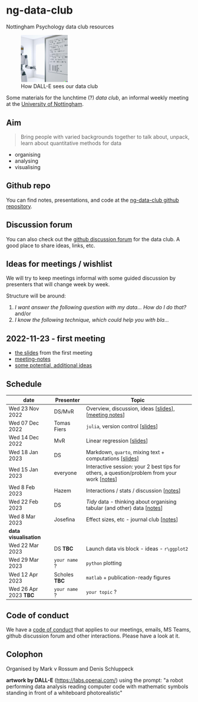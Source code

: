# ng-data-club

Nottingham Psychology data club resources

<figure>

<img src="images/dall-e-image.png" width="30%"/>
<br>
<caption>How DALL-E sees our data club</caption>
</figure>

Some materials for the lunchtime (?) *data club*, an informal weekly meeting at the [University of Nottingham](https://www.nottingham.ac.uk/psychology/).

## Aim

>Bring people with varied backgrounds together to talk about, unpack, learn about quantitative methods for data

- organising
- analysing
- visualising

## Github repo

You can find notes, presentations, and code at the [ng-data-club github repository](https://github.com/schluppeck/ng-data-club).

## Discussion forum

You can also check out the [github discussion forum](https://github.com/schluppeck/ng-data-club/discussions) for the data club. A good place to share ideas, links, etc.

## Ideas for meetings / wishlist

We will try to keep meetings informal with some guided discussion by presenters that will change week by week.

Structure will be around:

1. *I want answer the following question with my data... How do I do that?* and/or
2. *I know the following technique, which could help you with bla...*

## 2022-11-23 - first meeting

- [the slides](./2022-11-23-first-meeting.html) from the first meeting
- [meeting-notes](./2022-11-23-meeting-notes.md)
- [some potential, additional ideas](./wishlist.md)

## Schedule

| date            | Presenter   | Topic                                                     |
| --------------- | ----------- | --------------------------------------------------------- |
| Wed 23 Nov 2022 | DS/MvR      | Overview, discussion, ideas [[slides][first-slides]], [[meeting notes][meeting-notes]]      |
| Wed 07 Dec 2022 | Tomas Fiers | `julia`, version control [[slides][julia-slides]]         |
| Wed 14 Dec 2022 | MvR         | Linear regression  [[slides][regression-slides]]               |
| Wed 18 Jan 2023 | DS          | Markdown, `quarto`, mixing text  + computations  [[slides][md-slides]]  |
| Wed 15 Jan 2023 | everyone    | Interactive session: your 2 best tips for others, a question/problem from your work [[notes][interactive-notes]]  |
| Wed 8 Feb 2023 | Hazem    | Interactions / stats / discussion [[notes][ht-notes]]  |
| Wed 22 Feb 2023 | DS      | *Tidy* data - thinking about organising tabular (and other) data [[notes][tidy-data-notes]] |
| Wed 8 Mar 2023 | Josefina    | Effect sizes, etc - journal club [[notes][jw-notes]] |
| **data visualisation** | | |
| Wed 22 Mar 2023  | DS **TBC** | Launch data vis block - ideas - `r\ggplot2` |
| Wed 29 Mar 2023  | `your name` ? | `python` plotting |
| Wed 12 Apr 2023  | Scholes **TBC** | `matlab` + publication-ready figures |
| Wed 26 Apr 2023 **TBC** | `your name` ? | `your topic` ? |


[meeting-notes]: ./2022-11-23-meeting-notes.md
[first-slides]: ./2022-11-23-first-meeting.html
[julia-slides]: https://raw.githubusercontent.com/schluppeck/ng-data-club/main/presentations/2022-12-07-Julia-for-research.pdf
[regression-slides]: ./presentations/2022-12-14-linear-regression.html
[md-slides]: ./presentations/2023-01-04-documents-and-code/
[interactive-notes]: ./presentations/2023-01-25-meeting-notes.md
[ht-notes]: ./presentations/2023-02-08-meeting-notes.md
[tidy-data-notes]: ./presentations/2023-02-22-meeting-notes.md
[jw-notes]: ./presentations/2023-03-08-meeting-notes.html

## Code of conduct

We have a [code of conduct](./CODE_OF_CONDUCT.md) that applies to our meetings, emails, MS Teams, github discussion forum and other interactions. Please have a look at it.

## Colophon

Organised by Mark v Rossum and Denis Schluppeck

**artwork by DALL-E** (https://labs.openai.com/) using the prompt: "a robot performing data analysis reading computer code with mathematic symbols standing in front of a whiteboard photorealistic"
